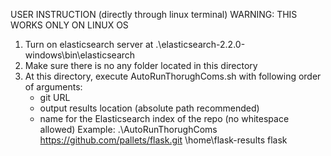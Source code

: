 USER INSTRUCTION (directly through linux terminal)
WARNING: THIS WORKS ONLY ON LINUX OS
1. Turn on elasticsearch server at .\elasticsearch-2.2.0-windows\bin\elasticsearch
2. Make sure there is no any folder located in this directory
3. At this directory, execute AutoRunThorughComs.sh with following order of arguments:
	- git URL
	- output results location (absolute path recommended)
	- name for the Elasticsearch index of the repo (no whitespace allowed)
	Example: .\AutoRunThorughComs https://github.com/pallets/flask.git \home\flask-results flask